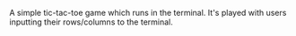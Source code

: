 A simple tic-tac-toe game which runs in the terminal.
It's played with users inputting their rows/columns to the terminal.